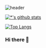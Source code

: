![header](https://capsule-render.vercel.app/api?type=wave&color=auto&height=300&section=header&text=&fontSize=90&animation=scaleIn)


[![*'s github stats](https://github-readme-stats.vercel.app/api?username=stealth9195)](https://github.com/stealth9195)


[![Top Langs](https://github-readme-stats.vercel.app/api/top-langs/?username=stealth9195)](https://github.com/stealth9195/github-readme-stats)






### Hi there 👋



